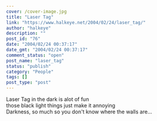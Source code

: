 ```yaml
---
cover: /cover-image.jpg
title: "Laser Tag"
link: "https://www.halkeye.net/2004/02/24/laser_tag/"
author: "halkeye"
description: ""
post_id: "76"
date: "2004/02/24 00:37:17"
date_gmt: "2004/02/24 00:37:17"
comment_status: "open"
post_name: "laser_tag"
status: "publish"
category: "People"
tags: []
post_type: "post"
---
```


Laser Tag in the dark is alot of fun  
those black light things just make it annoying  
Darkness, so much so you don't know where the walls are...